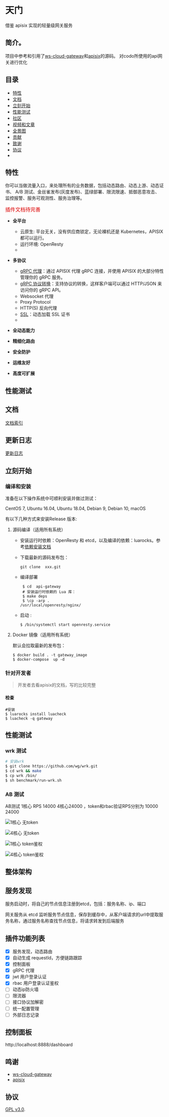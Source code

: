 # 天门

借鉴 apisix 实现的轻量级网关服务


## 简介。

项目中参考和引用了[ws-cloud-gateway](https://github.com/tech-microworld/ws-cloud-gateway)和[apisix](https://github.com/apache/apisix)的源码。
对codo所使用的api网关进行优化

## 目录

- [特性](#特性)
- [文档](#文档)
- [立刻开始](#立刻开始)
- [性能测试](#性能测试)
- [社区](#社区)
- [视频和文章](#视频和文章)
- [全景图](#全景图)
- [贡献](#贡献)
- [致谢](#致谢)
- [协议](#协议)
- 

## 特性

你可以当做流量入口，来处理所有的业务数据，包括动态路由、动态上游、动态证书、
A/B 测试、金丝雀发布(灰度发布)、蓝绿部署、限流限速、抵御恶意攻击、监控报警、服务可观测性、服务治理等。


<font size="3" color="#dd0000">插件文档待完善</font> 

- **全平台**

  - 云原生: 平台无关，没有供应商锁定，无论裸机还是 Kubernetes，APISIX 都可以运行。
  - 运行环境: OpenResty
  - 
- **多协议**
  - [gRPC 代理](doc/zh-cn/grpc-proxy.md)：通过 APISIX 代理 gRPC 连接，并使用 APISIX 的大部分特性管理你的 gRPC 服务。
  - [gRPC 协议转换](doc/zh-cn/plugins/grpc-transcode.md)：支持协议的转换，这样客户端可以通过 HTTP/JSON 来访问你的 gRPC API。
  - Websocket 代理
  - Proxy Protocol
  - HTTP(S) 反向代理
  - [SSL](doc/zh-cn/https.md)：动态加载 SSL 证书
  - 
- **全动态能力**
- **精细化路由**
- **安全防护**
- **运维友好**
- **高度可扩展**

## 性能测试

## 文档
[文档索引](doc/README.md)

## 更新日志
[更新日志](doc/README.md)

## 立刻开始
### 编译和安装

准备在以下操作系统中可顺利安装并做过测试：

CentOS 7, Ubuntu 16.04, Ubuntu 18.04, Debian 9, Debian 10, macOS

有以下几种方式来安装Release 版本:

1. 源码编译（适用所有系统）
   - 安装运行时依赖：OpenResty 和 etcd，以及编译的依赖：luarocks。参考[依赖安装文档](https://github.com/apache/apisix/blob/master/doc/zh-cn/install-dependencies.md)
   
   - 下载最新的源码发布包：
   
     ```shell
     git clone  xxx.git
     ```
   
     

   - 编译部署
   
     ```shell
      $ cd  api-gateway 
      # 安装运行时依赖的 Lua 库：
      $ make deps
      $ \cp -arp .
     /usr/local/openresty/nginx/
     ```
   
     
   
   - 启动 :
     ```shell
     $ /bin/systemctl start openresty.service
     ```
2. Docker 镜像（适用所有系统）

   默认会拉取最新的发布包：

   ```shell
   $ docker build . -t gateway_image
   $ docker-compose  up -d
   ```
   
### 针对开发者 
> 开发者去看apisix的文档，写的比较完整

#### 检查
```
#安装
$ luarocks install luacheck 
$ luacheck -q gateway
```

## 性能测试

### wrk 测试

```bash
# 安装wrk
$ git clone https://github.com/wg/wrk.git 
$ cd wrk && make
$ cp wrk /bin/
$ sh benchmark/run-wrk.sh 

```

### AB 测试

AB测试 1核心 RPS 14000  4核心24000 ，token和rbac验证RPS分别为 10000  24000

![1核心 无token](docs/images/abtest_1core.png)

![4核心 无token](./docs/images/abtest_4core.png)

![1核心 token鉴权](./docs/images/abtest_all_plugins_1core.png)

![4核心 token鉴权](./docs/images/abtest_all_plugins_4core.png)



## 整体架构


## 服务发现
服务启动时，将自己的节点信息注册到etcd，包括：服务名称、ip、端口

网关服务从 etcd 监听服务节点信息，保存到缓存中，从客户端请求的url中提取服务名称，通过服务名称查找节点信息，将请求转发到后端服务


## 插件功能列表

- [x] 服务发现，动态路由
- [x] 自动生成 requestId，方便链路跟踪
- [x] 控制面板 
- [x] gRPC 代理  
- [x] jwt  用户登录认证
- [x] rbac   用户登录认证鉴权
- [ ] 动态ip防火墙
- [ ] 限流器
- [ ] 接口协议加解密
- [ ] 统一配置管理
- [ ] 外部日志记录 

## 控制面板
http://localhost:8888/dashboard


## 鸣谢

- [ws-cloud-gateway](https://github.com/tech-microworld/ws-cloud-gateway)
- [apisix](https://github.com/apache/apisix)

## 协议

[GPL v3.0](https://www.gnu.org/licenses/gpl-3.0.html).
